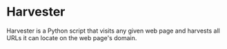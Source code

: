 # Harvester  

Harvester is a Python script that visits any given web page and harvests all URLs it can locate on the web page's domain.